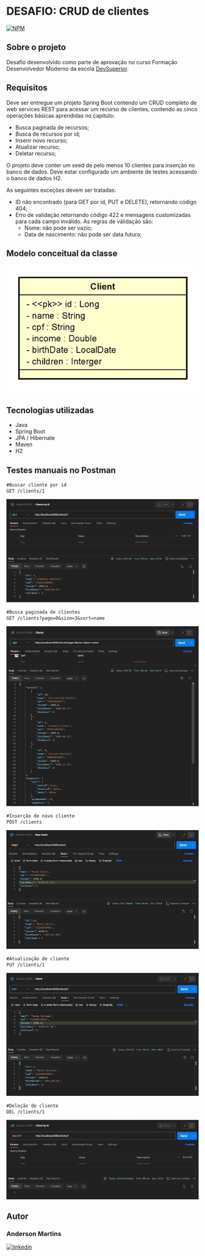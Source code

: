 # DESAFIO: CRUD de clientes
[![NPM](https://img.shields.io/npm/l/react)](https://github.com/anderson-aguiar/desafioCRUD/blob/main/LICENSE)

## Sobre o projeto
Desafio desenvolvido como parte de aprovação no curso Formação Desenvolvedor Moderno da escola [DevSuperior](https://devsuperior.com "Site da DevSuperior").

## Requisitos
Deve ser entregue um projeto Spring Boot contendo um CRUD completo de web services REST para acessar um recurso de clientes, contendo as cinco operações básicas aprendidas no capítulo:
  - Busca paginada de recursos;
  - Busca de recursos por id;
  - Inserir novo recurso;
  - Atualizar recurso;
  - Deletar recurso;

O projeto deve conter um seed de pelo menos 10 clientes para inserção no banco de dados. Deve estar configurado um ambiente de testes acessando o banco de dados H2.

As seguintes exceções devem ser tratadas:
  - ID não encontrado (para GET por id, PUT e DELETE), retornando código 404;
  - Erro de validação retornando código 422 e mensagens customizadas para cada campo inválido. As regras de válidação são:
    - Nome: não pode ser vazio;
    - Data de nascimento: não pode ser data futura;
 ## Modelo conceitual da classe
 ![Classe Client](https://github.com/anderson-aguiar/desafioCRUD/blob/main/assets/clientjpg.jpg)
 
 ## Tecnologias utilizadas
 - Java
 - Spring Boot
 - JPA / Hibernate
 - Maven
 - H2
 ## Testes manuais no Postman
 ```http
 #Buscar cliente por id
 GET /clients/1
 ```
 ![GET by id](https://github.com/anderson-aguiar/desafioCRUD/blob/main/assets/get-by-id.jpg)
 
 ```http
 #Busca paginada de clientes
 GET /clients?page=0&size=3&sort=name
 ```
 ![GET pageable](https://github.com/anderson-aguiar/desafioCRUD/blob/main/assets/get-pageable.jpg)
 ```http
 #Inserção de novo cliente
 POST /clients
 ```
 ![POST new client](https://github.com/anderson-aguiar/desafioCRUD/blob/main/assets/post-client.jpg)
 ```http
 #Atualização de cliente
 PUT /clients/1
 ```
 ![PUT client](https://github.com/anderson-aguiar/desafioCRUD/blob/main/assets/put-client.jpg)
 ```http
 #Deleção de cliente
 DEL /clients/1
 ```
 ![DELETE client](https://github.com/anderson-aguiar/desafioCRUD/blob/main/assets/delete-client.jpg)
 
 ## Autor
 ### Anderson Martins
 [![linkedin](https://img.shields.io/badge/LinkedIn-0077B5?style=for-the-badge&logo=linkedin&logoColor=white)](https://www.linkedin.com/in/anderson-martins-0a062810b)
